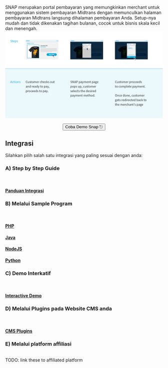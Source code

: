 SNAP merupakan portal pembayaran yang memungkinkan merchant untuk menggunakan sistem pembayaran Midtrans dengan memunculkan halaman pembayaran Midtrans langsung dihalaman pembayaran Anda. Setup-nya mudah dan tidak dikenakan tagihan bulanan, cocok untuk bisnis skala kecil dan menengah.
![Snap Overview](./../../asset/image/snap-overview-main.png)

<p style="text-align: center;">
  <button onclick="
  event.target.innerText = `Processing...`;
  fetch(`https://cors-anywhere.herokuapp.com/https://midtrans.com/api/request_snap_token`)
    .then(res=>res.json())
    .then(res=>{
      let snapToken = res.token;
      snap.pay(snapToken,{
        onSuccess: function(res){ console.log('Snap result:',res) },
        onPending: function(res){ console.log('Snap result:',res) },
        onError: function(res){ console.log('Snap result:',res) },
      });
    })
    .catch( e=>console.error(e) )
    .finally( e=>{ event.target.innerText = `Pay with Snap &#9099;` })
  " class="my-btn">Coba Demo Snap &#9099;</button>
</p>

## Integrasi
Silahkan pilih salah satu integrasi yang paling sesuai dengan anda:

### A) Step by Step Guide
<br>
<div class="my-card">

#### [Panduan Integrasi](/id/snap/integration-guide.md)
</div>

### B) Melalui Sample Program
<br>
<div class="my-card">

#### [PHP](https://github.com/Midtrans/midtrans-php/tree/master/examples)
</div>
<div class="my-card">

#### [Java](https://github.com/Midtrans/midtrans-java/tree/master/example)
</div>
<div class="my-card">

#### [NodeJS](https://github.com/Midtrans/midtrans-nodejs-client/tree/master/examples)
</div>
<div class="my-card">

#### [Python](https://github.com/Midtrans/midtrans-python-client/tree/master/examples)
</div>

### C) Demo Interkatif
<br>
<div class="my-card">

#### [Interactive Demo](/id/snap/interactive-demo.md)
</div>

### D) Melalui Plugins pada Website CMS anda
<br>

#### [CMS Plugins](/id/snap/with-plugins.md)

### E) Melalui platform affiliasi
<br>
TODO: link these to affiliated platform